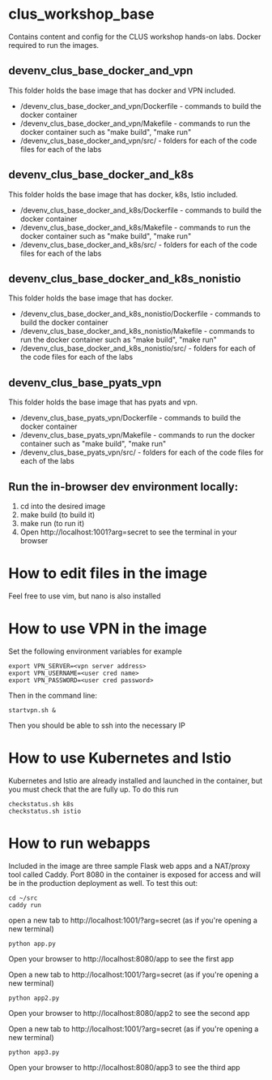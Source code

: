# clus_workshop_base

Contains content and config for the CLUS workshop hands-on labs.  Docker required to run the images.

## devenv_clus_base_docker_and_vpn

This folder holds the base image that has docker and VPN included.  

- /devenv_clus_base_docker_and_vpn/Dockerfile - commands to  build the docker container
- /devenv_clus_base_docker_and_vpn/Makefile - commands to run the docker container such as "make build", "make run"
- /devenv_clus_base_docker_and_vpn/src/ - folders for each of the code files for each of the labs

## devenv_clus_base_docker_and_k8s

This folder holds the base image that has docker, k8s, Istio included.  

- /devenv_clus_base_docker_and_k8s/Dockerfile - commands to  build the docker container
- /devenv_clus_base_docker_and_k8s/Makefile - commands to run the docker container such as "make build", "make run"
- /devenv_clus_base_docker_and_k8s/src/ - folders for each of the code files for each of the labs

## devenv_clus_base_docker_and_k8s_nonistio

This folder holds the base image that has docker.  

- /devenv_clus_base_docker_and_k8s_nonistio/Dockerfile - commands to  build the docker container
- /devenv_clus_base_docker_and_k8s_nonistio/Makefile - commands to run the docker container such as "make build", "make run"
- /devenv_clus_base_docker_and_k8s_nonistio/src/ - folders for each of the code files for each of the labs

## devenv_clus_base_pyats_vpn

This folder holds the base image that has pyats and vpn.  

- /devenv_clus_base_pyats_vpn/Dockerfile - commands to  build the docker container
- /devenv_clus_base_pyats_vpn/Makefile - commands to run the docker container such as "make build", "make run"
- /devenv_clus_base_pyats_vpn/src/ - folders for each of the code files for each of the labs


## Run the in-browser dev environment locally:

1. cd into the desired image
2. make build (to build it)
3. make run (to run it)
4. Open http://localhost:1001?arg=secret to see the terminal in your browser

# How to edit files in the image

Feel free to use vim, but nano is also installed

# How to use VPN in the image

Set the following environment variables for example

```
export VPN_SERVER=<vpn server address>
export VPN_USERNAME=<user cred name>
export VPN_PASSWORD=<user cred password>
```

Then in the command line:

```
startvpn.sh &
```

Then you should be able to ssh into the necessary IP

# How to use Kubernetes and Istio

Kubernetes and Istio are already installed and launched in the container, but you must check that the are fully up.  To do this run 

```
checkstatus.sh k8s
checkstatus.sh istio
```

# How to run webapps

Included in the image are three sample Flask web apps and a NAT/proxy tool called Caddy.  Port 8080 in the container is exposed for access and will be in the production deployment as well.  To test this out:

```
cd ~/src
caddy run
```

open a new tab to http://localhost:1001/?arg=secret (as if you're opening a new terminal)

```
python app.py 
```

Open your browser to http://localhost:8080/app to see the first app

Open a new tab to http://localhost:1001/?arg=secret (as if you're opening a new terminal)

```
python app2.py 
```

Open your browser to http://localhost:8080/app2 to see the second app

Open a new tab to http://localhost:1001/?arg=secret (as if you're opening a new terminal)

```
python app3.py 
```

Open your browser to http://localhost:8080/app3 to see the third app
